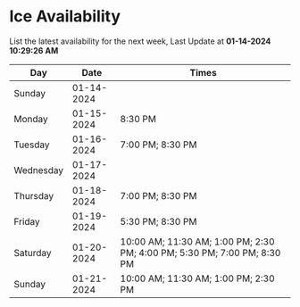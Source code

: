 # Ice Availability

List the latest availability for the next week, Last Update at **01-14-2024 10:29:26 AM**

| Day         | Date        | Times       |
| ----------- | ----------- | ----------- |
|Sunday|01-14-2024||
|Monday|01-15-2024|8:30 PM|
|Tuesday|01-16-2024|7:00 PM; 8:30 PM|
|Wednesday|01-17-2024||
|Thursday|01-18-2024|7:00 PM; 8:30 PM|
|Friday|01-19-2024|5:30 PM; 8:30 PM|
|Saturday|01-20-2024|10:00 AM; 11:30 AM; 1:00 PM; 2:30 PM; 4:00 PM; 5:30 PM; 7:00 PM; 8:30 PM|
|Sunday|01-21-2024|10:00 AM; 11:30 AM; 1:00 PM; 2:30 PM|
